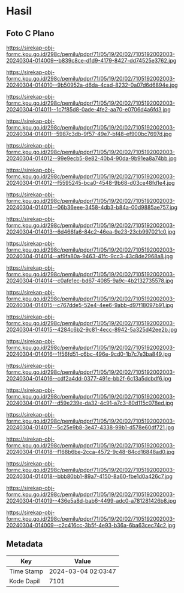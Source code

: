# Hasil

## Foto C Plano

https://sirekap-obj-formc.kpu.go.id/298c/pemilu/pdpr/71/05/19/20/02/7105192002003-20240304-014009--b839c8ce-d1d9-4179-8427-dd74525e3762.jpg

https://sirekap-obj-formc.kpu.go.id/298c/pemilu/pdpr/71/05/19/20/02/7105192002003-20240304-014010--9b50952a-d6da-4cad-8232-0a07d6d6894e.jpg

https://sirekap-obj-formc.kpu.go.id/298c/pemilu/pdpr/71/05/19/20/02/7105192002003-20240304-014011--1c7f85d8-0ade-4fe2-aa70-e0706d4a6fd3.jpg

https://sirekap-obj-formc.kpu.go.id/298c/pemilu/pdpr/71/05/19/20/02/7105192002003-20240304-014011--5987c3db-9f57-49e7-bf48-ef900bc7697d.jpg

https://sirekap-obj-formc.kpu.go.id/298c/pemilu/pdpr/71/05/19/20/02/7105192002003-20240304-014012--99e9ecb5-8e82-40b4-90da-9b91ea8a74bb.jpg

https://sirekap-obj-formc.kpu.go.id/298c/pemilu/pdpr/71/05/19/20/02/7105192002003-20240304-014012--f5595245-bca0-4548-9b68-d03ce48fd1e4.jpg

https://sirekap-obj-formc.kpu.go.id/298c/pemilu/pdpr/71/05/19/20/02/7105192002003-20240304-014013--06b36eee-3458-4db3-b84a-00d9885ae757.jpg

https://sirekap-obj-formc.kpu.go.id/298c/pemilu/pdpr/71/05/19/20/02/7105192002003-20240304-014013--6d466fa6-84c2-46ea-9e23-23cb997021c0.jpg

https://sirekap-obj-formc.kpu.go.id/298c/pemilu/pdpr/71/05/19/20/02/7105192002003-20240304-014014--af9fa80a-9463-41fc-9cc3-43c8de2968a8.jpg

https://sirekap-obj-formc.kpu.go.id/298c/pemilu/pdpr/71/05/19/20/02/7105192002003-20240304-014014--c0afe1ec-bd67-4085-9a9c-4b2132735578.jpg

https://sirekap-obj-formc.kpu.go.id/298c/pemilu/pdpr/71/05/19/20/02/7105192002003-20240304-014015--c767dde5-52e4-4ee6-9abb-d97f18097b91.jpg

https://sirekap-obj-formc.kpu.go.id/298c/pemilu/pdpr/71/05/19/20/02/7105192002003-20240304-014015--4284c6b2-9c81-4ecc-8942-5a325d42ee2b.jpg

https://sirekap-obj-formc.kpu.go.id/298c/pemilu/pdpr/71/05/19/20/02/7105192002003-20240304-014016--1f56fd51-c6bc-496e-9cd0-1b7c7e3ba849.jpg

https://sirekap-obj-formc.kpu.go.id/298c/pemilu/pdpr/71/05/19/20/02/7105192002003-20240304-014016--cdf2a4dd-0377-491e-bb2f-6c13a5dcbdf6.jpg

https://sirekap-obj-formc.kpu.go.id/298c/pemilu/pdpr/71/05/19/20/02/7105192002003-20240304-014017--d59e239e-da32-4c91-a7c3-80d115c078ed.jpg

https://sirekap-obj-formc.kpu.go.id/298c/pemilu/pdpr/71/05/19/20/02/7105192002003-20240304-014017--5c25e9b8-3e47-4338-99b1-d578e60df721.jpg

https://sirekap-obj-formc.kpu.go.id/298c/pemilu/pdpr/71/05/19/20/02/7105192002003-20240304-014018--f168b6be-2cca-4572-9c48-84cd16848ad0.jpg

https://sirekap-obj-formc.kpu.go.id/298c/pemilu/pdpr/71/05/19/20/02/7105192002003-20240304-014018--bbb80bb1-89a7-4150-8a60-fbe1d0a426c7.jpg

https://sirekap-obj-formc.kpu.go.id/298c/pemilu/pdpr/71/05/19/20/02/7105192002003-20240304-014019--436e5a8d-bab6-4499-adc0-a781281426b8.jpg

https://sirekap-obj-formc.kpu.go.id/298c/pemilu/pdpr/71/05/19/20/02/7105192002003-20240304-014009--c2c416cc-3b5f-4e93-b36a-6ba63cec74c2.jpg


## Metadata

| Key        | Value               |
| ---------- | ------------------- |
| Time Stamp | 2024-03-04 02:03:47 |
| Kode Dapil | 7101                |



